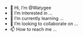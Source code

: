- 👋 Hi, I’m @Watygee
- 👀 I’m interested in ...
- 🌱 I’m currently learning ...
- 💞️ I’m looking to collaborate on ...
- 📫 How to reach me ...

<!---
Watygee/Watygee is a ✨ special ✨ repository because its `README.md` (this file) appears on your GitHub profile.
You can click the Preview link to take a look at your changes.
--->
